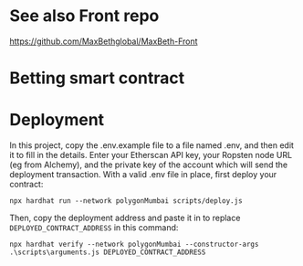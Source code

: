 # See also Front repo
https://github.com/MaxBethglobal/MaxBeth-Front

# Betting smart contract

# Deployment
In this project, copy the .env.example file to a file named .env, and then edit it to fill in the details. Enter your Etherscan API key, your Ropsten node URL (eg from Alchemy), and the private key of the account which will send the deployment transaction. With a valid .env file in place, first deploy your contract:

```shell
npx hardhat run --network polygonMumbai scripts/deploy.js
```

Then, copy the deployment address and paste it in to replace `DEPLOYED_CONTRACT_ADDRESS` in this command:

```shell
npx hardhat verify --network polygonMumbai --constructor-args .\scripts\arguments.js DEPLOYED_CONTRACT_ADDRESS
```
